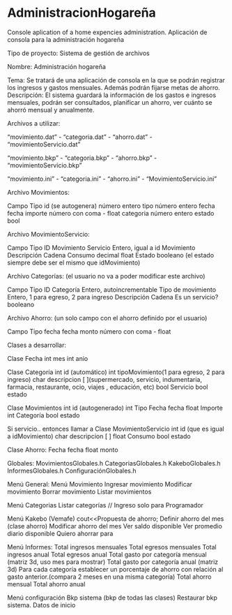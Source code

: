 # AdministracionHogareña
Console aplication of a home expencies administration. Aplicación de consola para la administración hogareña

Tipo de proyecto: Sistema de gestión de archivos

Nombre: Administración hogareña

Tema: Se tratará de una aplicación de consola en la que se podrán registrar los ingresos y gastos mensuales. Además podrán fijarse metas de ahorro. Descripción: El sistema guardará la información de los gastos e ingresos mensuales, podrán ser consultados, planificar un ahorro, ver cuánto se ahorró mensual y anualmente.

Archivos a utilizar:

“movimiento.dat” - “categoria.dat” - “ahorro.dat” - “movimientoServicio.dat”

“movimiento.bkp” - “categoria.bkp” - “ahorro.bkp” - “movimientoServicio.bkp”

“movimiento.ini” - “categoria.ini” - “ahorro.ini” - “MovimientoServicio.ini”

Archivo Movimientos:

Campo Tipo id (se autogenera) número entero tipo número entero fecha fecha importe número con coma - float categoria número entero estado bool

Archivo MovimientoServicio:

Campo Tipo ID Movimiento Servicio Entero, igual a id Movimiento Descripción Cadena Consumo decimal float Estado booleano (el estado siempre debe ser el mismo que idMovimiento)

Archivo Categorías: (el usuario no va a poder modificar este archivo)

Campo Tipo ID Categoría Entero, autoincrementable Tipo de movimiento Entero, 1 para egreso, 2 para ingreso Descripción Cadena Es un servicio? booleano

Archivo Ahorro: (un solo campo con el ahorro definido por el usuario)

Campo Tipo fecha fecha monto número con coma - float

Clases a desarrollar:

Clase Fecha int mes int anio

Clase Categoría int id (automático) int tipoMovimiento(1 para egreso, 2 para ingreso) char descripcion [ ](supermercado, servicio, indumentaria, farmacia, restaurante, ocio, viajes , educación, etc) bool Servicio bool estado

Clase Movimientos int id (autogenerado) int Tipo Fecha fecha float Importe int Categoría bool estado

Si servicio.. entonces llamar a Clase MovimientoServicio int id (que es igual a idMovimiento) char descripcion [ ] float Consumo bool estado

Clase Ahorro: Fecha fecha float monto

Globales: MovimientosGlobales.h CategoriasGlobales.h KakeboGlobales.h InformesGlobales.h ConfiguraciónGlobales.h

Menú General: Menú Movimiento Ingresar movimiento Modificar movimiento Borrar movimiento Listar movimientos

Menú Categorias Listar categorías // Ingreso solo para Programador

Menú Kakebo (Vemafe) cout<<Propuesta de ahorro; Definir ahorro del mes (clase ahorro) Modificar ahorro del mes Ver saldo disponible Ver promedio diario disponible Quiero ahorrar para

Menú Informes: Total ingresos mensuales Total egresos mensuales Total ingresos anual Total egresos anual Total gasto por categoría mensual (matriz 3d, uso mes para mostrar) Total gasto por categoría anual (matriz 3d) Para cada categoría establecer un porcentaje de ahorro con relación al gasto anterior.(compara 2 meses en una misma categoría) Total ahorro mensual Total ahorro anual

Menú configuración Bkp sistema (bkp de todas las clases) Restaurar bkp sistema. Datos de inicio
